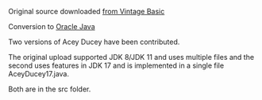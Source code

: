 Original source downloaded [from Vintage Basic](http://www.vintage-basic.net/games.html)

Conversion to [Oracle Java](https://openjdk.java.net/)

Two versions of Acey Ducey have been contributed.

The original upload supported JDK 8/JDK 11 and uses multiple files and the second uses features in JDK 17 and is implemented in a single file AceyDucey17.java.

Both are in the src folder.
